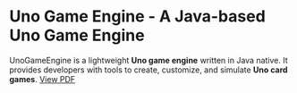 # Uno Game Engine - A Java-based Uno Game Engine  

UnoGameEngine is a lightweight **Uno game engine** written in Java native. It provides developers with tools to create, customize, and simulate **Uno card games**.
[View PDF](Uno_report.pdf)

